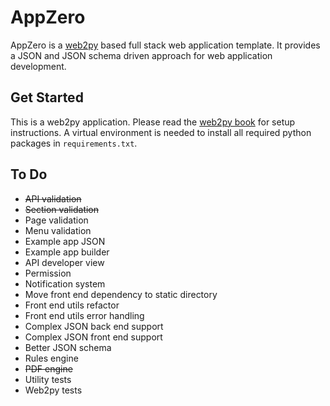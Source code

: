 # AppZero

AppZero is a [web2py](http://www.web2py.com/) based full stack web application template. It provides a JSON and JSON schema driven approach for web application development.

## Get Started

This is a web2py application. Please read the [web2py book](http://www.web2py.com/book) for setup instructions. A virtual environment is needed to install all required python packages in `requirements.txt`.

## To Do

* ~~API validation~~
* ~~Section validation~~
* Page validation
* Menu validation
* Example app JSON
* Example app builder
* API developer view
* Permission
* Notification system
* Move front end dependency to static directory
* Front end utils refactor
* Front end utils error handling
* Complex JSON back end support
* Complex JSON front end support
* Better JSON schema
* Rules engine
* ~~PDF engine~~
* Utility tests
* Web2py tests
